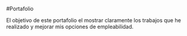 #Portafolio

El objetivo de este portafolio el mostrar claramente los trabajos que he realizado y mejorar mis opciones de empleabilidad.

